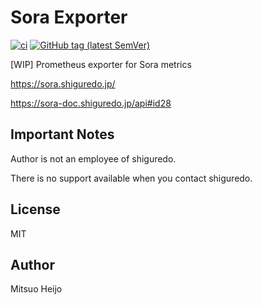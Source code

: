 # Sora Exporter

[![ci](https://github.com/johejo/sora_exporter/workflows/ci/badge.svg?branch=main)](https://github.com/johejo/sora_exporter/actions?query=workflow%3Aci)
[![GitHub tag (latest SemVer)](https://img.shields.io/github/v/tag/johejo/sora_exporter)](https://github.com/johejo/sora_exporter/releases)

[WIP] Prometheus exporter for Sora metrics

https://sora.shiguredo.jp/

https://sora-doc.shiguredo.jp/api#id28

## Important Notes

Author is not an employee of shiguredo.

There is no support available when you contact shiguredo.

## License

MIT

## Author

Mitsuo Heijo
